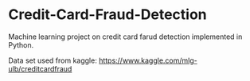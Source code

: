 # Credit-Card-Fraud-Detection
Machine learning project on credit card farud detection implemented in Python.

Data set used from kaggle: https://www.kaggle.com/mlg-ulb/creditcardfraud
